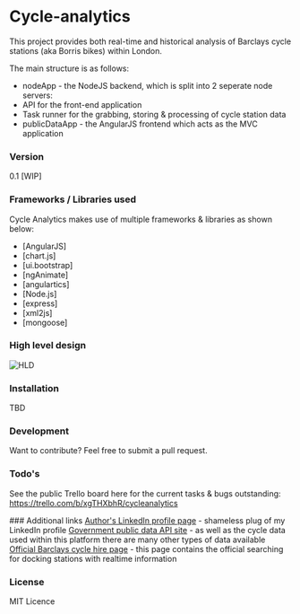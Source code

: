 # Cycle-analytics
This project provides both real-time and historical analysis of Barclays cycle stations (aka Borris bikes) within London.

The main structure is as follows:
* nodeApp - the NodeJS backend, which is split into 2 seperate node servers:
 * API for the front-end application
 * Task runner for the grabbing, storing & processing of cycle station data
* publicDataApp - the AngularJS frontend which acts as the MVC application

### Version
0.1 [WIP]

### Frameworks / Libraries used

Cycle Analytics makes use of multiple frameworks & libraries as shown below:

* [AngularJS] 
 * [chart.js] 
 * [ui.bootstrap]
 * [ngAnimate]
 * [angulartics]
* [Node.js] 
 * [express] 
 * [xml2js] 
 * [mongoose] 

### High level design

![HLD](http://cycleanalytics.io/assets/img/cycleanalytics.png)

### Installation

TBD

### Development

Want to contribute? Feel free to submit a pull request.

### Todo's

See the public Trello board here for the current tasks & bugs outstanding: https://trello.com/b/xgTHXbhR/cycleanalytics

### Additional links
[Author's LinkedIn profile page](http://uk.linkedin.com/in/ryanmusselwhite/en) - shameless plug of my LinkedIn profile
[Government public data API site](http://www.tfl.gov.uk/info-for/open-data-users/) - as well as the cycle data used within this platform there are many other types of data available
[Official Barclays cycle hire page](https://web.barclayscyclehire.tfl.gov.uk/maps) - this page contains the official searching for docking stations with realtime information

### License

MIT Licence
